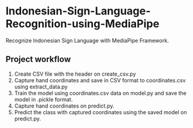 # Indonesian-Sign-Language-Recognition-using-MediaPipe

Recognize Indonesian Sign Language with MediaPipe Framework.

## Project workflow
1. Create CSV file with the header on create_csv.py
2. Capture hand coordinates and save in CSV format to coordinates.csv using extract_data.py
3. Train the model using coordinates.csv data on model.py and save the model in .pickle format.
4. Capture hand coordinates on predict.py. 
5. Predict the class with captured coordinates using the saved model on predict.py.
